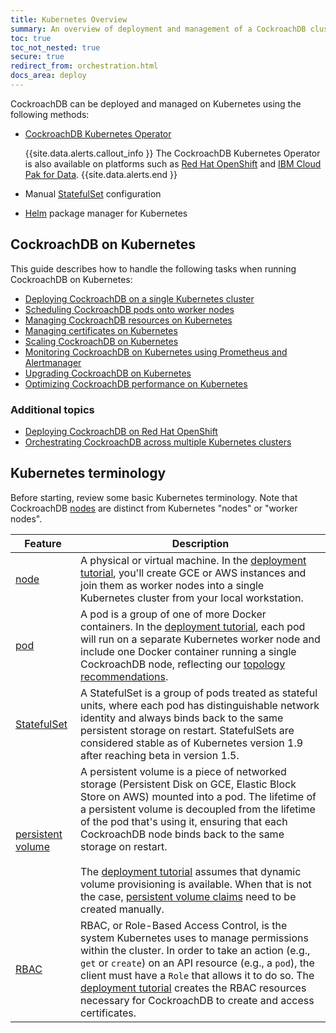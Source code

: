```yaml
---
title: Kubernetes Overview
summary: An overview of deployment and management of a CockroachDB cluster on Kubernetes.
toc: true
toc_not_nested: true
secure: true
redirect_from: orchestration.html
docs_area: deploy
---
```


CockroachDB can be deployed and managed on Kubernetes using the following methods:

- [CockroachDB Kubernetes Operator](https://github.com/cockroachdb/cockroach-operator)
    
    {{site.data.alerts.callout_info }}
    The CockroachDB Kubernetes Operator is also available on platforms such as [Red Hat OpenShift](deploy-cockroachdb-with-kubernetes-openshift.html) and [IBM Cloud Pak for Data](https://www.ibm.com/products/cloud-pak-for-data).
    {{site.data.alerts.end }}

- Manual [StatefulSet](http://kubernetes.io/docs/concepts/abstractions/controllers/statefulsets/) configuration

- [Helm](https://helm.sh/) package manager for Kubernetes

## CockroachDB on Kubernetes

This guide describes how to handle the following tasks when running CockroachDB on Kubernetes:

- [Deploying CockroachDB on a single Kubernetes cluster](deploy-cockroachdb-with-kubernetes.html)
- [Scheduling CockroachDB pods onto worker nodes](schedule-cockroachdb-kubernetes.html)
- [Managing CockroachDB resources on Kubernetes](configure-cockroachdb-kubernetes.html)
- [Managing certificates on Kubernetes](secure-cockroachdb-kubernetes.html)
- [Scaling CockroachDB on Kubernetes](scale-cockroachdb-kubernetes.html)
- [Monitoring CockroachDB on Kubernetes using Prometheus and Alertmanager](monitor-cockroachdb-kubernetes.html)
- [Upgrading CockroachDB on Kubernetes](upgrade-cockroachdb-kubernetes.html)
- [Optimizing CockroachDB performance on Kubernetes](kubernetes-performance.html)

### Additional topics

- [Deploying CockroachDB on Red Hat OpenShift](deploy-cockroachdb-with-kubernetes-openshift.html)
- [Orchestrating CockroachDB across multiple Kubernetes clusters](orchestrate-cockroachdb-with-kubernetes-multi-cluster.html)

## Kubernetes terminology

Before starting, review some basic Kubernetes terminology. Note that CockroachDB [nodes](architecture/overview.html#terms) are distinct from Kubernetes "nodes" or "worker nodes".

Feature | Description
--------|------------
[node](https://kubernetes.io/docs/concepts/architecture/nodes/) | A physical or virtual machine. In the [deployment tutorial](deploy-cockroachdb-with-kubernetes.html), you'll create GCE or AWS instances and join them as worker nodes into a single Kubernetes cluster from your local workstation.
[pod](http://kubernetes.io/docs/user-guide/pods/) | A pod is a group of one of more Docker containers. In the [deployment tutorial](deploy-cockroachdb-with-kubernetes.html), each pod will run on a separate Kubernetes worker node and include one Docker container running a single CockroachDB node, reflecting our [topology recommendations](recommended-production-settings.html#topology).
[StatefulSet](http://kubernetes.io/docs/concepts/abstractions/controllers/statefulsets/) | A StatefulSet is a group of pods treated as stateful units, where each pod has distinguishable network identity and always binds back to the same persistent storage on restart. StatefulSets are considered stable as of Kubernetes version 1.9 after reaching beta in version 1.5.
[persistent volume](http://kubernetes.io/docs/user-guide/persistent-volumes/) | A persistent volume is a piece of networked storage (Persistent Disk on GCE, Elastic Block Store on AWS) mounted into a pod. The lifetime of a persistent volume is decoupled from the lifetime of the pod that's using it, ensuring that each CockroachDB node binds back to the same storage on restart.<br><br>The [deployment tutorial](deploy-cockroachdb-with-kubernetes.html) assumes that dynamic volume provisioning is available. When that is not the case, [persistent volume claims](http://kubernetes.io/docs/user-guide/persistent-volumes/#persistentvolumeclaims) need to be created manually.
[RBAC](https://kubernetes.io/docs/reference/access-authn-authz/rbac/) | RBAC, or Role-Based Access Control, is the system Kubernetes uses to manage permissions within the cluster. In order to take an action (e.g., `get` or `create`) on an API resource (e.g., a `pod`), the client must have a `Role` that allows it to do so. The [deployment tutorial](deploy-cockroachdb-with-kubernetes.html) creates the RBAC resources necessary for CockroachDB to create and access certificates.